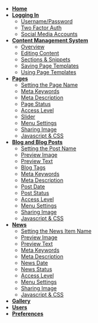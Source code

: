 * [**Home**](/)
* [**Logging In**](login.md)
	* <a href="/#/login#logging-in-with-usernamepassword">Username/Password</a>
	* <a href="/#/login#logging-in-with-two-factor-auth">Two Factor Auth</a>
	* <a href="/#/login#social-media-accounts">Social Media Accounts</a>
* <a href="/#/cms?id=content-management-system"><strong>Content Management System</strong></a>
	* <a href="/#/cms?id=overview">Overview</a>
	* <a href="/#/cms?id=making-content-editable">Editing Content</a>
	* <a href="/#/cms?id=sections-amp-snippets">Sections & Snippets</a>
	* <a href="/#/cms?id=using-page-templates">Saving Page Templates</a>
	* <a href="/#/cms?id=saving-page-templates">Using Page Templates</a>
* <a href="/#/pages?id=working-with-pages"><strong>Pages</strong></a>
	* <a href="/#/pages?id=set-the-page-name">Setting the Page Name</a>
	* <a href="/#/pages?id=meta-keywords">Meta Keywords</a>
	* <a href="/#/pages?id=meta-description">Meta Description</a>
	* <a href="/#/pages?id=page-status">Page Status</a>
	* <a href="/#/pages?id=access-level">Access Level</a>
	* <a href="/#/pages?id=slider">Slider</a>
	* <a href="/#/pages?id=menu-settings">Menu Settings</a>
	* <a href="/#/pages?id=sharing-image">Sharing Image</a>
	* <a href="/#/pages?id=javascript-and-css">Javascript & CSS</a>
* <a href="/#/blog?id=blog-and-blog-posts"><strong>Blog and Blog Posts</strong></a>
	* <a href="/#/blog?id=set-the-page-name">Setting the Post Name</a>
	* <a href="/#/blog?id=preview-image">Preview Image</a>
	* <a href="/#/blog?id=preview-text">Preview Text</a>
	* <a href="/#/blog?id=blog-tags">Blog Tags</a>
	* <a href="/#/blog?id=meta-keywords">Meta Keywords</a>
	* <a href="/#/blog?id=meta-description">Meta Description</a>
	* <a href="/#/blog?id=post-date">Post Date</a>
	* <a href="/#/blog?id=post-status">Post Status</a>
	* <a href="/#/blog?id=access-level">Access Level</a>
	* <a href="/#/blog?id=menu-settings">Menu Settings</a>
	* <a href="/#/blog?id=sharing-image">Sharing Image</a>
	* <a href="/#/blog?id=javascript-and-css">Javascript & CSS</a>
* <a href="/#/news?id=blog-and-blog-posts"><strong>News</strong></a>
	* <a href="/#/news?id=set-the-page-name">Setting the News Item Name</a>
	* <a href="/#/news?id=preview-image">Preview Image</a>
	* <a href="/#/news?id=preview-text">Preview Text</a>
	* <a href="/#/news?id=meta-keywords">Meta Keywords</a>
	* <a href="/#/news?id=meta-description">Meta Description</a>
	* <a href="/#/news?id=news-date">News Date</a>
	* <a href="/#/news?id=news-status">News Status</a>
	* <a href="/#/news?id=access-level">Access Level</a>
	* <a href="/#/news?id=menu-settings">Menu Settings</a>
	* <a href="/#/news?id=sharing-image">Sharing Image</a>
	* <a href="/#/news?id=javascript-and-css">Javascript & CSS</a>
* [**Gallery**](gallery.md)
* [**Users**](users.md)
* [**Preferences**](prefs.md)